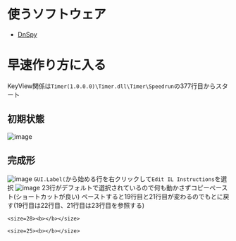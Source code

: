 # 使うソフトウェア
- [DnSpy](https://github.com/dnSpy/dnSpy/releases/download/v6.1.8/dnSpy-netframework.zip)

# 早速作り方に入る
KeyView関係は`Timer(1.0.0.0)\Timer.dll\Timer\Speedrun`の377行目からスタート
## 初期状態
![image](https://github.com/user-attachments/assets/88db917e-0a7a-42b0-b196-8ffa015ab577)
## 完成形
![image](https://github.com/user-attachments/assets/32197d32-3f8a-408d-9761-9706f525d243)
`GUI.Label(`から始める行を右クリックして`Edit IL Instructions`を選択
![image](https://github.com/user-attachments/assets/624277da-3c32-48f0-9888-ec8dd580f92f)
23行がデフォルトで選択されているので何も動かさずコピーペースト(ショートカットが良い)
ペーストすると19行目と21行目が変わるのでもとに戻す(19行目は22行目、21行目は23行目を参照する)
```
<size=28><b></b></size>
```
```
<size=25><b></b></size>
```
